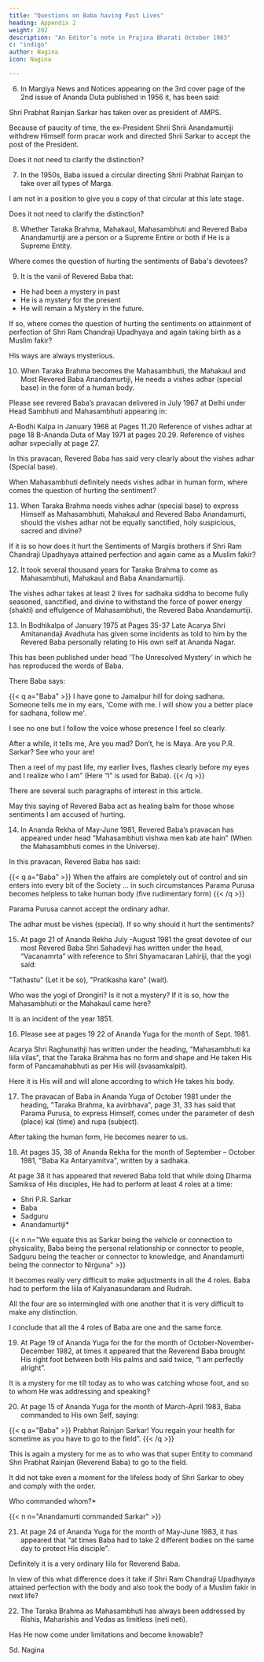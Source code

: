 ```yaml
---
title: "Questions on Baba having Past Lives"
heading: Appendix 2
weight: 202
description: "An Editor’s note in Prajina Bharati October 1983"
c: "indigo"
author: Nagina
icon: Nagina

---
```





6. In Margiya News and Notices appearing on the 3rd cover page of the 2nd issue of Ananda Duta published in 1956 it, has been said: 

Shri Prabhat Rainjan Sarkar has taken over as president of AMPS. 

Because of paucity of time, the ex-President Shrii Shrii Anandamurtiji withdrew Himself form pracar work and directed Shrii Sarkar to accept the post of the President. 

Does it not need to clarify the distinction?


7. In the 1950s, Baba issued a circular directing Shrii Prabhat Rainjan to take over all types of Marga.

<!-- If you could remember put a little bit of strain on your memory, you will please recollect that sometimes possibly  -->

I am not in a position to give you a copy of that circular at this late stage.

<!-- So if there are some fault in my language, I may be excused) Who so?  -->

Does it not need to clarify the distinction?


8. Whether Taraka Brahma, Mahakaul, Mahasambhuti and Revered Baba Anandamurtiji are a person or a Supreme Entire or both if He is a Supreme Entity.

Where comes the question of hurting the sentiments of Baba's devotees?


9. It is the vanii of Revered Baba that:
- He had been a mystery in past
- He is a mystery for the present
- He will remain a Mystery in the future. 

If so, where comes the question of hurting the sentiments on attainment of perfection of Shri Ram Chandraji Upadhyaya and again taking birth as a Muslim fakir? 

His ways are always mysterious.


10. When Taraka Brahma becomes the Mahasambhuti, the Mahakaul and Most Revered Baba Anandamurtiji, He needs a vishes adhar (special base) in the form of a human body.

Please see revered Baba’s pravacan delivered in July 1967 at Delhi under Head Sambhuti and Mahasambhuti appearing in:

A-Bodhi Kalpa in January 1968 at Pages 11.20 Reference of vishes adhar at page 18
B-Ananda Duta of May 1971 at pages 20.29. Reference of vishes adhar svpecially at page 27.

In this pravacan, Revered Baba has said very clearly about the vishes adhar (Special base).

When Mahasambhuti definitely needs vishes adhar in human form, where comes the question of hurting the sentiment?


11. When Taraka Brahma needs vishes adhar (special base) to express Himself as Mahasambhuti, Mahakaul and Revered Baba Anandamurti, should the vishes adhar not be equally sanctified, holy suspicious, sacred and divine? 

If it is so how does it hurt the Sentiments of Margiis brothers if Shri Ram Chandraji Upadhyaya attained perfection and again came as a Muslim fakir?


12. It took several thousand years for Taraka Brahma to come as Mahasambhuti, Mahakaul and Baba Anandamurtiji.

The vishes adhar takes at least 2 lives for sadhaka siddha to become fully seasoned, sanctified, and divine to withstand the force of power energy (shakti) and effulgence of Mahasambhuti, the Revered Baba Anandamurtiji.


13. In Bodhikalpa of January 1975 at Pages 35-37 Late Acarya Shri Amitanandaji Avadhuta has given some incidents as told to him by the Revered Baba personally relating to His own self at Ananda Nagar. 

This has been published under head ‘The Unresolved Mystery’ in which he has reproduced the words of Baba.

<!-- This is an article, which in my humble opinion should not only be read and memorised but also digested and assimilated by every devotee.  -->

<!-- In one of the paragraphs of the said article the Reverend  -->

There Baba says:


{{< q a="Baba" >}}
I have gone to Jamalpur hill for doing sadhana. Someone tells me in my ears, 'Come with me. I will show you a better place for sadhana, follow me'. 

I see no one but I follow the voice whose presence I feel so clearly.

After a while, it tells me, Are you mad? Don’t, he is Maya. Are you P.R. Sarkar? See who your are! 

Then a reel of my past life, my earlier lives, flashes clearly before my eyes and I realize who I am” (Here “I” is used for Baba).
{{< /q >}}

<!--  "I have gone to Jamalpur hill for doing sadhana.” 

I am sitting at a particular place when someone tells in my ears, “come with me. I will show you a better place for sadhana. Follow me”. 

I see no one but I follow the voice whose presence I feel so clearly. The voice takes me to another place and asks me to do sadhana. After a while it tells me. “ 

Are you mad? Don’t be in Maya Are you P.R. Sarkar? See who you are! “ And a reel of my past life, my earlier lives, flashes clearly before my eyes and I realise who I am.  -->


There are several such paragraphs of interest in this article.

May this saying of Revered Baba act as healing balm for those whose sentiments I am accused of hurting.


14. In Ananda Rekha of May-June 1981, Revered Baba’s pravacan has appeared under head “Mahasambhuti vishwa men kab ate hain” (When the Mahasambhuti comes in the Universe). 

In this pravacan, Revered Baba has said:


{{< q a="Baba" >}}
When the affairs are completely out of control and sin enters into every bit of the Society ... in such circumstances Parama Purusa becomes helpless to take human body (five rudimentary form)
{{< /q >}}


Parama Purusa cannot accept the ordinary adhar. 

The adhar must be vishes (special). If so why should it hurt the sentiments?


15. At page 21 of Ananda Rekha July -August 1981 the great devotee of our most Revered Baba Shri Sahadevji has written under the head, “Vacanamrta” with reference to Shri Shyamacaran Lahiriji, that the yogi said:

"Tathastu" (Let it be so), "Pratikasha karo" (wait). 

Who was the yogi of Drongiri? Is it not a mystery? If it is so, how the Mahasambhuti or the Mahakaul came here? 

It is an incident of the year 1851. 



16. Please see at pages 19 22 of Ananda Yuga for the month of Sept. 1981.

Acarya Shri Raghunathji has written under the heading, "Mahasambhuti ka liila vilas", that the Taraka Brahma has no form and shape and He taken His form of Pancamahabhuti as per His will (svasamkalpit). 

Here it is His will and will alone according to which He takes his body. 

<!-- How will it hurt the sentiments? -->


17. The pravacan of Baba in Ananda Yuga of October 1981 under the heading, "Taraka Brahma, ka avirbhava", page 31, 33 has said that Parama Purusa, to express Himself, comes under the parameter of desh (place) kal (time) and rupa (subject).

After taking the human form, He becomes nearer to us. 

<!-- In view of this how I am responsible for hurting the feeling of my brothers? -->


18. At pages 35, 38 of Ananda Rekha for the month of September – October 1981, "Baba Ka Antaryamitva", written by a sadhaka. 

At page 38 it has appeared that revered Baba told that while doing Dharma Samiksa of His disciples, He had to perform at least 4 roles at a time:

- Shri P.R. Sarkar
- Baba
- Sadguru
- Anandamurtiji*

{{< n n="We equate this as Sarkar being the vehicle or connection to physicality, Baba being the personal relationship or connector to people, Sadguru being the teacher or connector to knowledge, and Anandamurti being the connector to Nirguna" >}}

It becomes really very difficult to make adjustments in all the 4 roles. Baba had to perform the liila of Kalyanasundaram and Rudrah. 

All the four are so intermingled with one another that it is very difficult to make any distinction.

I conclude that all the 4 roles of Baba are one and the same force.


19. At Page 19 of Ananda Yuga for the for the month of October-November-December 1982, at times it appeared that the Reverend Baba brought His right foot between both His palms and said twice, “I am perfectly alright”. 

It is a mystery for me till today as to who was catching whose foot, and so to whom He was addressing and speaking? 

<!-- I shall be highly grateful if the brothers whose sentiments I hurt, of course unknowingly, clarify this mystery to me. -->

20) At page 15 of Ananda Yuga for the month of March-April 1983, Baba commanded to His own Self, saying:

{{< q a="Baba" >}}
Prabhat Rainjan Sarkar! You regain your health for sometime as you have to go to the field”. 
{{< /q >}}

This is again a mystery for me as to who was that super Entity to command Shri Prabhat Rainjan (Reverend Baba) to go to the field.

It did not take even a moment for the lifeless body of Shri Sarkar to obey and comply with the order. 

<!-- It would really be a great kindness to me to clarify as to  -->

Who commanded whom?*

{{< n n="Anandamurti commanded Sarkar" >}}


21. At page 24 of Ananda Yuga for the month of May-June 1983, it has appeared that “at times Baba had to take 2 different bodies on the same day to protect His disciple”. 

Definitely it is a very ordinary liila for Reverend Baba.

In view of this what difference does it take if Shri Ram Chandraji Upadhyaya attained perfection with the body and also took the body of a Muslim fakir in next life? 

<!-- How does it hurt the sentiments? -->

22. The Taraka Brahma as Mahasambhuti has always been addressed by Rishis, Maharishis and Vedas as limitless (neti neti).

Has He now come under limitations and become knowable?

<!-- I am sorry the letter has become very lengthy and hence I stop giving further reference 

With Baba Nam Kevalam
I am ever yours -->

Sd.
Nagina
